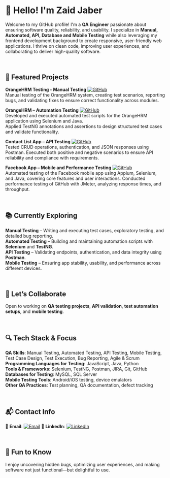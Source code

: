 # 👋 Hello! I'm Zaid Jaber

Welcome to my GitHub profile! I'm a **QA Engineer** passionate about ensuring software quality, reliability, and usability. I specialize in **Manual, Automated, API, Database and Mobile Testing** while also leveraging my frontend development background to create responsive, user-friendly web applications. I thrive on clean code, improving user experiences, and collaborating to deliver high-quality software.

<br>


## 🚀 Featured Projects

**OrangeHRM Testing - Manual Testing** [![GitHub](https://img.shields.io/badge/GitHub-Visit-black?logo=github)](https://github.com/ZaidJaber1/Testing-OrangeHRM)  
Manual testing of the OrangeHRM system, creating test scenarios, reporting bugs, and validating fixes to ensure correct functionality across modules.

**OrangeHRM – Automation Testing** [![GitHub](https://img.shields.io/badge/GitHub-Visit-black?logo=github)](https://github.com/hannafarhoud/Automation-OrangeHRM-Project)  
Developed and executed automated test scripts for the OrangeHRM application using Selenium and Java.  
Applied TestNG annotations and assertions to design structured test cases and validate functionality.

**Contact List App – API Testing** [![GitHub](https://img.shields.io/badge/GitHub-Visit-black?logo=github)](https://github.com/ZaidJaber1/Contact-List---API-Testing)  
Tested CRUD operations, authentication, and JSON responses using Postman. Executed both positive and negative scenarios to ensure API reliability and compliance with requirements.

**Facebook App – Mobile and Performance Testing** [![GitHub](https://img.shields.io/badge/GitHub-Visit-black?logo=github)](https://github.com/ZaidJaber1/Mobile-Performance-Testing-Project)  
Automated testing of the Facebook mobile app using Appium, Selenium, and Java, covering core features and user interactions. Conducted performance testing of GitHub with JMeter, analyzing response times, and throughput. 

<br>

## 📚 Currently Exploring

**Manual Testing** – Writing and executing test cases, exploratory testing, and detailed bug reporting.<br>
**Automated Testing** – Building and maintaining automation scripts with **Selenium** and **TestNG**.<br>
**API Testing** – Validating endpoints, authentication, and data integrity using **Postman**.<br>
**Mobile Testing** – Ensuring app stability, usability, and performance across different devices.<br>

<br>

## 🤝 Let’s Collaborate

Open to working on **QA testing projects**, **API validation**, **test automation setups**, and **mobile testing**.

<br>

## 🔍 Tech Stack & Focus

**QA Skills**: Manual Testing, Automated Testing, API Testing, Mobile Testing, Test Case Design, Test Execution, Bug Reporting, Agile & Scrum<br>
**Programming Languages for Testing**: JavaScript, Java, Python<br>
**Tools & Frameworks**: Selenium, TestNG, Postman, JIRA, Git, GitHub<br>
**Databases for Testing**: MySQL, SQL Server<br>
**Mobile Testing Tools**: Android/iOS testing, device emulators<br>
**Other QA Practices**: Test planning, QA documentation, defect tracking<br>

<br>

## 📬 Contact Info

📧 **Email**: [![Email](https://img.shields.io/badge/Email-Send-lightgrey?logo=gmail)](mailto:zaidjaber105@outlook.com)
🔗 **LinkedIn**: [![LinkedIn](https://img.shields.io/badge/LinkedIn-Connect-blue?logo=linkedin)](https://linkedin.com/in/zaidjaber13)

<br>

## 🌟 Fun to Know

I enjoy uncovering hidden bugs, optimizing user experiences, and making software not just functional—but delightful to use.
